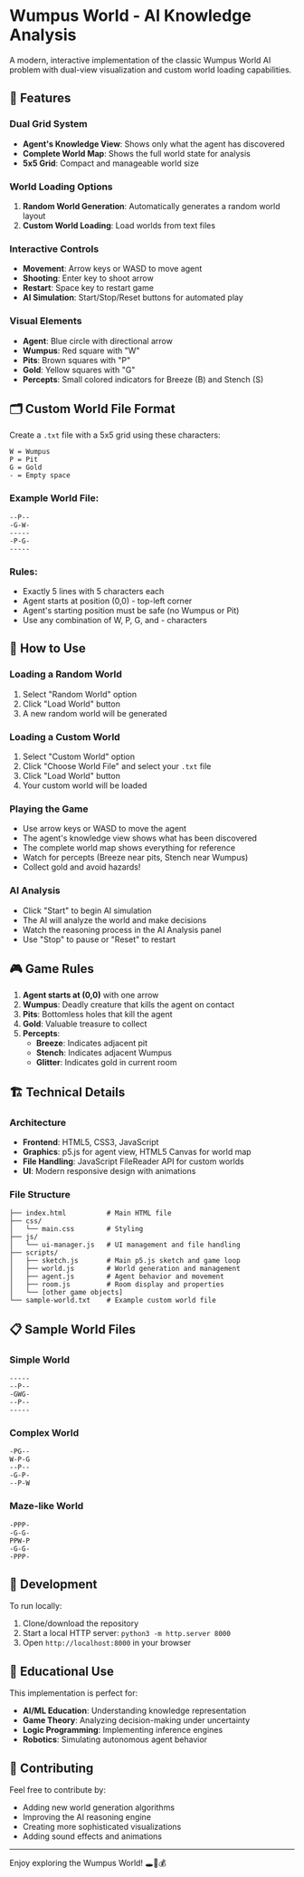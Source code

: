 # Wumpus World - AI Knowledge Analysis

A modern, interactive implementation of the classic Wumpus World AI problem with dual-view visualization and custom world loading capabilities.

## 🎯 Features

### **Dual Grid System**
- **Agent's Knowledge View**: Shows only what the agent has discovered
- **Complete World Map**: Shows the full world state for analysis
- **5x5 Grid**: Compact and manageable world size

### **World Loading Options**
1. **Random World Generation**: Automatically generates a random world layout
2. **Custom World Loading**: Load worlds from text files

### **Interactive Controls**
- **Movement**: Arrow keys or WASD to move agent
- **Shooting**: Enter key to shoot arrow
- **Restart**: Space key to restart game
- **AI Simulation**: Start/Stop/Reset buttons for automated play

### **Visual Elements**
- **Agent**: Blue circle with directional arrow
- **Wumpus**: Red square with "W"
- **Pits**: Brown squares with "P"
- **Gold**: Yellow squares with "G"
- **Percepts**: Small colored indicators for Breeze (B) and Stench (S)

## 🗂️ Custom World File Format

Create a `.txt` file with a 5x5 grid using these characters:

```
W = Wumpus
P = Pit
G = Gold
- = Empty space
```

### Example World File:
```
--P--
-G-W-
-----
-P-G-
-----
```

### Rules:
- Exactly 5 lines with 5 characters each
- Agent starts at position (0,0) - top-left corner
- Agent's starting position must be safe (no Wumpus or Pit)
- Use any combination of W, P, G, and - characters

## 🚀 How to Use

### **Loading a Random World**
1. Select "Random World" option
2. Click "Load World" button
3. A new random world will be generated

### **Loading a Custom World**
1. Select "Custom World" option
2. Click "Choose World File" and select your `.txt` file
3. Click "Load World" button
4. Your custom world will be loaded

### **Playing the Game**
- Use arrow keys or WASD to move the agent
- The agent's knowledge view shows what has been discovered
- The complete world map shows everything for reference
- Watch for percepts (Breeze near pits, Stench near Wumpus)
- Collect gold and avoid hazards!

### **AI Analysis**
- Click "Start" to begin AI simulation
- The AI will analyze the world and make decisions
- Watch the reasoning process in the AI Analysis panel
- Use "Stop" to pause or "Reset" to restart

## 🎮 Game Rules

1. **Agent starts at (0,0)** with one arrow
2. **Wumpus**: Deadly creature that kills the agent on contact
3. **Pits**: Bottomless holes that kill the agent
4. **Gold**: Valuable treasure to collect
5. **Percepts**:
   - **Breeze**: Indicates adjacent pit
   - **Stench**: Indicates adjacent Wumpus
   - **Glitter**: Indicates gold in current room

## 🏗️ Technical Details

### **Architecture**
- **Frontend**: HTML5, CSS3, JavaScript
- **Graphics**: p5.js for agent view, HTML5 Canvas for world map
- **File Handling**: JavaScript FileReader API for custom worlds
- **UI**: Modern responsive design with animations

### **File Structure**
```
├── index.html          # Main HTML file
├── css/
│   └── main.css        # Styling
├── js/
│   └── ui-manager.js   # UI management and file handling
├── scripts/
│   ├── sketch.js       # Main p5.js sketch and game loop
│   ├── world.js        # World generation and management
│   ├── agent.js        # Agent behavior and movement
│   ├── room.js         # Room display and properties
│   └── [other game objects]
└── sample-world.txt    # Example custom world file
```

## 📋 Sample World Files

### **Simple World**
```
-----
--P--
-GWG-
--P--
-----
```

### **Complex World**
```
-PG--
W-P-G
--P--
-G-P-
--P-W
```

### **Maze-like World**
```
-PPP-
-G-G-
PPW-P
-G-G-
-PPP-
```

## 🔧 Development

To run locally:
1. Clone/download the repository
2. Start a local HTTP server: `python3 -m http.server 8000`
3. Open `http://localhost:8000` in your browser

## 🎯 Educational Use

This implementation is perfect for:
- **AI/ML Education**: Understanding knowledge representation
- **Game Theory**: Analyzing decision-making under uncertainty
- **Logic Programming**: Implementing inference engines
- **Robotics**: Simulating autonomous agent behavior

## 🤝 Contributing

Feel free to contribute by:
- Adding new world generation algorithms
- Improving the AI reasoning engine
- Creating more sophisticated visualizations
- Adding sound effects and animations

---

Enjoy exploring the Wumpus World! 🕳️🏹💰
